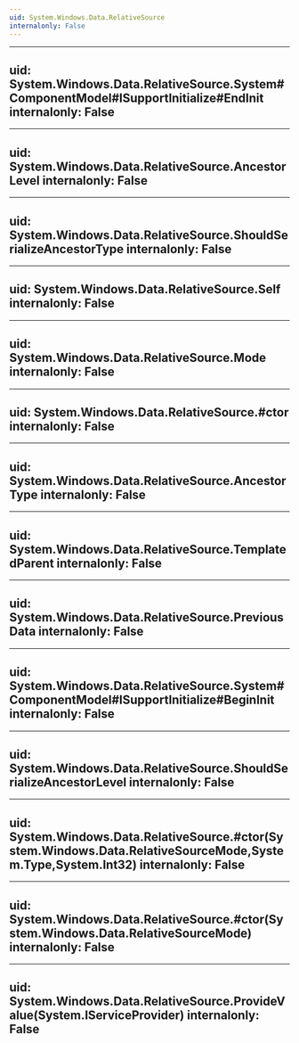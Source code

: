 ```yaml
---
uid: System.Windows.Data.RelativeSource
internalonly: False
---
```


---
uid: System.Windows.Data.RelativeSource.System#ComponentModel#ISupportInitialize#EndInit
internalonly: False
---

---
uid: System.Windows.Data.RelativeSource.AncestorLevel
internalonly: False
---

---
uid: System.Windows.Data.RelativeSource.ShouldSerializeAncestorType
internalonly: False
---

---
uid: System.Windows.Data.RelativeSource.Self
internalonly: False
---

---
uid: System.Windows.Data.RelativeSource.Mode
internalonly: False
---

---
uid: System.Windows.Data.RelativeSource.#ctor
internalonly: False
---

---
uid: System.Windows.Data.RelativeSource.AncestorType
internalonly: False
---

---
uid: System.Windows.Data.RelativeSource.TemplatedParent
internalonly: False
---

---
uid: System.Windows.Data.RelativeSource.PreviousData
internalonly: False
---

---
uid: System.Windows.Data.RelativeSource.System#ComponentModel#ISupportInitialize#BeginInit
internalonly: False
---

---
uid: System.Windows.Data.RelativeSource.ShouldSerializeAncestorLevel
internalonly: False
---

---
uid: System.Windows.Data.RelativeSource.#ctor(System.Windows.Data.RelativeSourceMode,System.Type,System.Int32)
internalonly: False
---

---
uid: System.Windows.Data.RelativeSource.#ctor(System.Windows.Data.RelativeSourceMode)
internalonly: False
---

---
uid: System.Windows.Data.RelativeSource.ProvideValue(System.IServiceProvider)
internalonly: False
---
